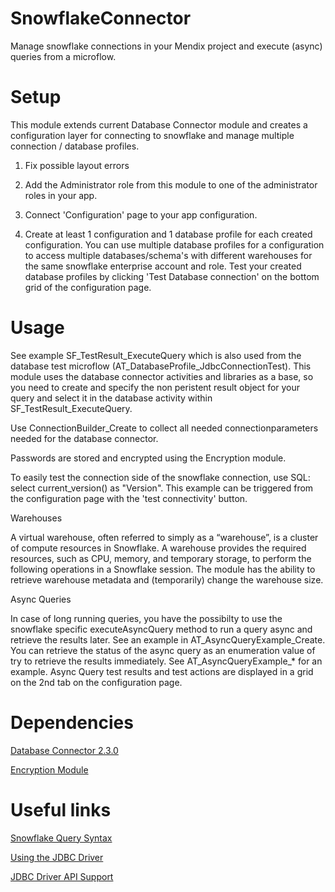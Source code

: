 # SnowflakeConnector
Manage snowflake connections in your Mendix project and execute (async) queries from a microflow.

# Setup
This module extends current Database Connector module and creates a configuration layer for connecting to snowflake and manage multiple connection / database profiles. 

1) Fix possible layout errors

2) Add the Administrator role from this module to one of the administrator roles in your app. 

3) Connect 'Configuration' page to your app configuration.

4) Create at least 1 configuration and 1 database profile for each created configuration. You can use multiple database profiles for a configuration to access multiple databases/schema's with different warehouses for the same snowflake enterprise account and role. Test your created database profiles by clicking 'Test Database connection' on the bottom grid of the configuration page.

# Usage

See example SF_TestResult_ExecuteQuery which is also used from the database test microflow (AT_DatabaseProfile_JdbcConnectionTest). This module uses the database connector activities and libraries as a base, so you need to create and specify the non peristent result object for your query and select it in the database activity within SF_TestResult_ExecuteQuery.

Use ConnectionBuilder_Create to collect all needed connectionparameters needed for the database connector.

Passwords are stored and encrypted using the Encryption module.

To easily test the connection side of the snowflake connection, use SQL: select current_version() as "Version". This example can be triggered from the configuration page with the 'test connectivity' button.

Warehouses

A virtual warehouse, often referred to simply as a “warehouse”, is a cluster of compute resources in Snowflake. A warehouse provides the required resources, such as CPU, memory, and temporary storage, to perform the following operations in a Snowflake session. The module has the ability to retrieve warehouse metadata and (temporarily) change the warehouse size.

Async Queries

In case of long running queries, you have the possibilty to use the snowflake specific executeAsyncQuery method to run a query async and retrieve the results later. See an example in AT_AsyncQueryExample_Create. You can retrieve the status of the async query as an enumeration value of try to retrieve the results immediately. See AT_AsyncQueryExample_* for an example. Async Query test results and test actions are displayed in a grid on the 2nd tab on the configuration page.

# Dependencies

[Database Connector 2.3.0](https://github.com/mendix/database-connector)

[Encryption Module](https://appstore.home.mendix.com/link/app/1011/)

# Useful links

[Snowflake Query Syntax](https://docs.snowflake.com/en/sql-reference/constructs.html)

[Using the JDBC Driver](https://docs.snowflake.com/en/user-guide/jdbc-using.html)

[JDBC Driver API Support](https://docs.snowflake.com/en/user-guide/jdbc-api.html)

